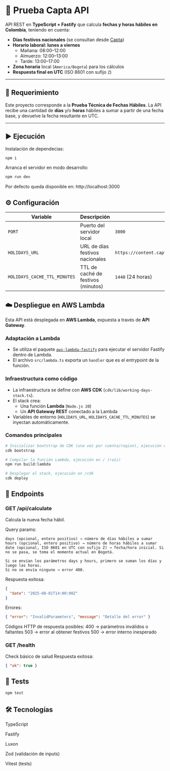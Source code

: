 # 📅 Prueba Capta API

API REST en **TypeScript + Fastify** que calcula **fechas y horas hábiles en Colombia**, teniendo en cuenta:

- **Días festivos nacionales** (se consultan desde [Capta](https://content.capta.co/Recruitment/WorkingDays.json))
- **Horario laboral: lunes a viernes**
  - Mañana: 08:00–12:00
  - Almuerzo: 12:00–13:00
  - Tarde: 13:00–17:00
- **Zona horaria** local (`America/Bogota`) para los cálculos
- **Respuesta final en UTC** (ISO 8601 con sufijo `Z`)

---

## 🚀 Requerimiento

Este proyecto corresponde a la **Prueba Técnica de Fechas Hábiles**.
La API recibe una cantidad de **días** y/o **horas** hábiles a sumar a partir de una fecha base, y devuelve la fecha resultante en UTC.

---

## ▶️ Ejecución
Instalación de dependecias:
```bash
npm i
```

Arranca el servidor en modo desarrollo:
```bash
npm run dev
```

Por defecto queda disponible en:
http://localhost:3000

## ⚙️ Configuración

| Variable                     | Descripción                            | Default                                                 |
| ---------------------------- | -------------------------------------- | ------------------------------------------------------- |
| `PORT`                       | Puerto del servidor local              | `3000`                                                  |
| `HOLIDAYS_URL`               | URL de días festivos nacionales        | `https://content.capta.co/Recruitment/WorkingDays.json` |
| `HOLIDAYS_CACHE_TTL_MINUTES` | TTL de caché de festivos (minutos)     | `1440` (24 horas)                                       |


## ☁️ Despliegue en AWS Lambda

Esta API está desplegada en **AWS Lambda**, expuesta a través de **API Gateway**.

### Adaptación a Lambda
- Se utiliza el paquete [`aws-lambda-fastify`](https://github.com/fastify/aws-lambda-fastify) para ejecutar el servidor Fastify dentro de Lambda.
- El archivo `src/lambda.ts` exporta un `handler` que es el entrypoint de la función.

### Infraestructura como código
- La infraestructura se define con **AWS CDK** (`cdk/lib/working-days-stack.ts`).
- El stack crea:
    - Una función **Lambda** (`Node.js 20`)
    - Un **API Gateway REST** conectado a la Lambda
- Variables de entorno (`HOLIDAYS_URL`, `HOLIDAYS_CACHE_TTL_MINUTES`) se inyectan automáticamente.

### Comandos principales
```bash
# Inicializar bootstrap de CDK (una vez por cuenta/region), ejecución en /cdk
cdk bootstrap

# Compilar la función Lambda, ejecución en / (raíz)
npm run build:lambda

# Desplegar el stack, ejecución en /cdk
cdk deploy
```
## 📡 Endpoints
### GET /api/calculate
Calcula la nueva fecha hábil.

Query params:

    days (opcional, entero positivo) → número de días hábiles a sumar
    hours (opcional, entero positivo) → número de horas hábiles a sumar
    date (opcional, ISO 8601 en UTC con sufijo Z) → fecha/hora inicial. Si no se pasa, se toma el momento actual en Bogotá.

    Si se envían los parámetros days y hours, primero se suman los días y luego las horas.
    Si no se envía ninguno → error 400.

Respuesta exitosa:
```json
{
  "date": "2025-08-01T14:00:00Z"
}
```
Errores:
```json
{ "error": "InvalidParameters", "message": "Detalle del error" }
```
Códigos HTTP de respuesta posibles:
400 → parámetros inválidos o faltantes
503 → error al obtener festivos
500 → error interno inesperado

### GET /health
Check básico de salud
Respuesta exitosa:
```json
{ "ok": true }
```

## 🧪 Tests
```bash
npm test
```
## 🛠 Tecnologías
TypeScript

Fastify

Luxon

Zod (validación de inputs) 

Vitest (tests)